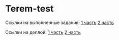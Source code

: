 # Terem-test #

Ссылки на выполненные задания:
[1 часть](https://github.com/EvgeniiyaR/Terem-test/tree/first-part)
[2 часть](https://github.com/EvgeniiyaR/Terem-test/tree/second-part)

Ссылки на деплой:
[1 часть](https://evgeniiyar.github.io/Terem-test/first-part/)
[2 часть](https://evgeniiyar.github.io/Terem-test/second-part/)
